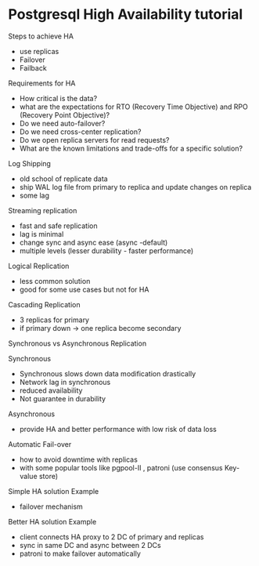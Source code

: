 # Postgresql High Availability tutorial 

Steps to achieve HA
- use replicas
- Failover 
- Failback 

Requirements for HA 
- How critical is the data?
- what are the expectations for RTO (Recovery Time Objective) and RPO (Recovery Point Objective)?
- Do we need auto-failover?
- Do we need cross-center replication?
- Do we open replica servers for read requests?
- What are the known limitations and trade-offs for a specific solution?

Log Shipping
- old school of replicate data
- ship WAL log file from primary to replica and update changes on replica
- some lag 

Streaming replication
- fast and safe replication
- lag is minimal
- change sync and async ease (async -default)
- multiple levels (lesser durability - faster performance)

Logical Replication
- less common solution 
- good for some use cases but not for HA

Cascading Replication
- 3 replicas for primary 
- if primary down -> one replica become secondary

Synchronous vs Asynchronous Replication

Synchronous
- Synchronous slows down data modification drastically
- Network lag in synchronous
- reduced availability
- Not guarantee in durability

Asynchronous
- provide HA and better performance with low risk of data loss

Automatic Fail-over
- how to avoid downtime with replicas
- with some popular tools like pgpool-II , patroni (use consensus Key-value store)

Simple HA solution Example
- failover mechanism


Better HA solution Example
- client connects HA proxy to 2 DC of primary and replicas
- sync in same DC and async between 2 DCs
- patroni to make failover automatically
